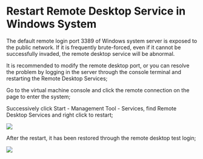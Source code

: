 # Restart Remote Desktop Service in Windows System
The default remote login port 3389 of Windows system server is exposed to the public network. If it is frequently brute-forced, even if it cannot be successfully invaded, the remote desktop service will be abnormal.


It is recommended to modify the remote desktop port, or you can resolve the problem by logging in the server through the console terminal and restarting the Remote Desktop Services;


Go to the virtual machine console and click the remote connection on the page to enter the system;


Successively click Start - Management Tool - Services, find Remote Desktop Services and right click to restart;

![](https://github.com/jdcloudcom/cn/blob/edit/image/Elastic-Compute/Virtual-Machine/Windows/Windows%E7%B3%BB%E7%BB%9F%E9%87%8D%E5%90%AF%E8%BF%9C%E7%A8%8B%E6%A1%8C%E9%9D%A2%E6%9C%8D%E5%8A%A101.png)

After the restart, it has been restored through the remote desktop test login;

![](https://github.com/jdcloudcom/cn/blob/edit/image/Elastic-Compute/Virtual-Machine/Windows/Windows%E7%B3%BB%E7%BB%9F%E9%87%8D%E5%90%AF%E8%BF%9C%E7%A8%8B%E6%A1%8C%E9%9D%A2%E6%9C%8D%E5%8A%A102.png)
